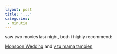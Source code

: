 ```yaml
---
layout: post
title: '...'
categories:
 - minutia
---
```


saw two movies last night, both i highly recommend:

<a href="http://www.monsoonweddingmovie.com/flash_site/home.html">Monsoon Wedding</a>
and
<a href="http://www.ytumamatambien.com/ENGLISH/WEB/tumama.html">y tu mama tambien</a>

